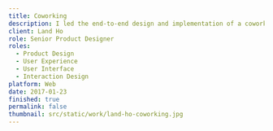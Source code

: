 ```yaml
---
title: Coworking
description: I led the end-to-end design and implementation of a coworking service in Rome, accommodating 200+ professionals daily across two top-tier locations. This project included the main website, location details, and a booking system.
client: Land Ho
role: Senior Product Designer
roles:
  - Product Design
  - User Experience
  - User Interface
  - Interaction Design
platform: Web
date: 2017-01-23
finished: true
permalink: false
thumbnail: src/static/work/land-ho-coworking.jpg
---
```

